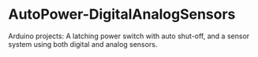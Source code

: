 # AutoPower-DigitalAnalogSensors
Arduino projects: A latching power switch with auto shut-off, and a sensor system using both digital and analog sensors.
